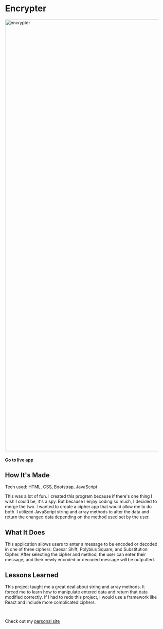 <h1> Encrypter </h1>


<img width="1417" alt="encrypter" src="https://user-images.githubusercontent.com/82911768/234284734-e0e62f42-7f8c-4dfc-9beb-12c2b2c593b3.png">

<h4> Go to <span> <a href="https://majestic-taffy-d6951e.netlify.app/"> live app </a> </span> </h4>




<h2>How It's Made </h2>
<p>Tech used: HTML, CSS, Bootstrap, JavaScript

<p>
This was a lot of fun. I created this program because if there's one thing I wish I could be, it's a spy. 
But because I enjoy coding so much, I decided to merge the two. I wanted to create a cipher app that would allow me to do both. I utilized JavaScript string and array methods
to alter the data and return the changed data depending on the method used set by the user.
</p>


<h2>What It Does </h2>

<p> This application allows users to enter a message to be encoded or decoded in one of three ciphers: Caesar Shift, Polybius Square, and Substitution Cipher. After selecting the cipher and method, the user can enter their message, and their newly encoded or decoded message will be outputted.
 </p>

<h2>Lessons Learned </h2>

<p> This project taught me a great deal about string and array methods. It forced me to learn how to manipulate entered data and return that data modified
correctly.
If I had to redo this project, I would use a framework like React and include more complicated ciphers.
</p>

 <br> 
<p> Check out my  <span> <a href="https://shanefields.com/"> personal site </a> </span> </p>

